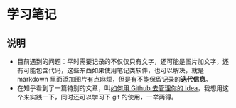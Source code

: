 # 学习笔记

## 说明
- 目前遇到的问题：平时需要记录的不仅仅只有文字，还可能是图片加文字，还有可能包含代码，这些东西如果使用笔记类软件，也可以解决，就是 markdown 里面添加图片有点麻烦，但是有不能保留记录的**迭代信息**。
- 在知乎看到了一篇特别的文章，叫[如何用 Github 去管理你的 Idea](https://zhuanlan.zhihu.com/p/20442311)，我想用这个来实践一下，同时还可以学习下 git 的使用，一举两得。

